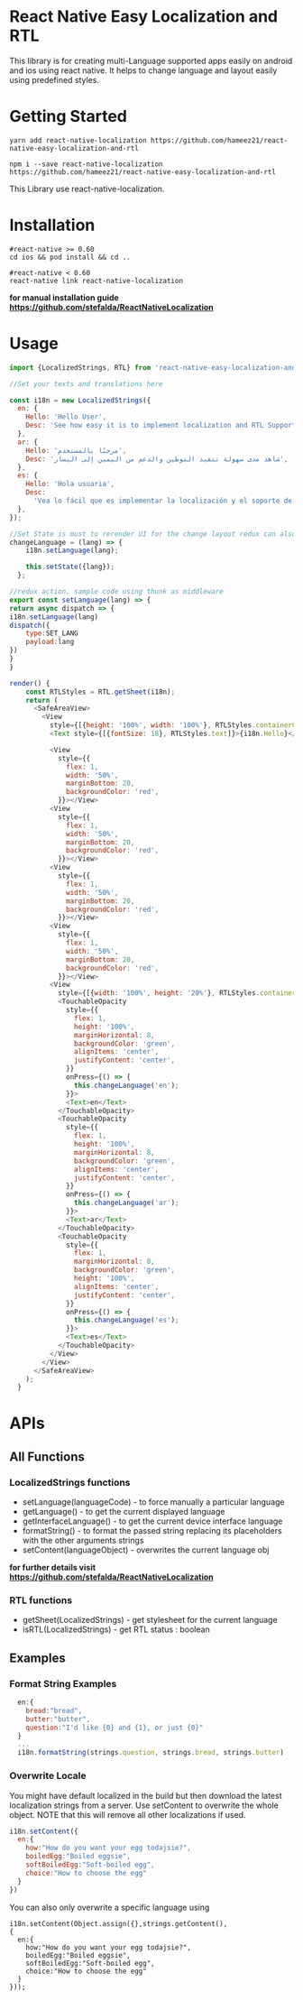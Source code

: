 # React Native Easy Localization and RTL

This library is for creating multi-Language supported apps easily on android and ios using react native.
It helps to change language and layout easily using predefined styles.

# Getting Started

`yarn add react-native-localization https://github.com/hameez21/react-native-easy-localization-and-rtl`

`npm i --save react-native-localization https://github.com/hameez21/react-native-easy-localization-and-rtl`

This Library use react-native-localization.

# Installation

```
#react-native >= 0.60
cd ios && pod install && cd ..

#react-native < 0.60
react-native link react-native-localization
```

**for manual installation guide https://github.com/stefalda/ReactNativeLocalization**

# Usage

```js
import {LocalizedStrings, RTL} from 'react-native-easy-localization-and-rtl';

```

```js
//Set your texts and translations here

const i18n = new LocalizedStrings({
  en: {
    Hello: 'Hello User',
    Desc: 'See how easy it is to implement localization and RTL Support',
  },
  ar: {
    Hello: 'مرحبًا بالمستخدم',
    Desc: 'شاهد مدى سهولة تنفيذ التوطين والدعم من اليمين إلى اليسار',
  },
  es: {
    Hello: 'Hola usuaria',
    Desc:
      'Vea lo fácil que es implementar la localización y el soporte de derecha a izquierda',
  },
});

//Set State is must to rerender UI for the change layout redux can also be used similarly
changeLanguage = (lang) => {
    i18n.setLanguage(lang);

    this.setState({lang});
  };

//redux action, sample code using thunk as middleware
export const setLanguage(lang) => {
return async dispatch => {
i18n.setLanguage(lang)
dispatch({
    type:SET_LANG
    payload:lang
})
}
}

render() {
    const RTLStyles = RTL.getSheet(i18n);
    return (
      <SafeAreaView>
        <View
          style={[{height: '100%', width: '100%'}, RTLStyles.containerColumn]}>
          <Text style={[{fontSize: 18}, RTLStyles.text]}>{i18n.Hello}</Text>

          <View
            style={{
              flex: 1,
              width: '50%',
              marginBottom: 20,
              backgroundColor: 'red',
            }}></View>
          <View
            style={{
              flex: 1,
              width: '50%',
              marginBottom: 20,
              backgroundColor: 'red',
            }}></View>
          <View
            style={{
              flex: 1,
              width: '50%',
              marginBottom: 20,
              backgroundColor: 'red',
            }}></View>
          <View
            style={{
              flex: 1,
              width: '50%',
              marginBottom: 20,
              backgroundColor: 'red',
            }}></View>
          <View
            style={[{width: '100%', height: '20%'}, RTLStyles.containerRow]}>
            <TouchableOpacity
              style={{
                flex: 1,
                height: '100%',
                marginHorizontal: 8,
                backgroundColor: 'green',
                alignItems: 'center',
                justifyContent: 'center',
              }}
              onPress={() => {
                this.changeLanguage('en');
              }}>
              <Text>en</Text>
            </TouchableOpacity>
            <TouchableOpacity
              style={{
                flex: 1,
                height: '100%',
                marginHorizontal: 8,
                backgroundColor: 'green',
                alignItems: 'center',
                justifyContent: 'center',
              }}
              onPress={() => {
                this.changeLanguage('ar');
              }}>
              <Text>ar</Text>
            </TouchableOpacity>
            <TouchableOpacity
              style={{
                flex: 1,
                marginHorizontal: 8,
                backgroundColor: 'green',
                height: '100%',
                alignItems: 'center',
                justifyContent: 'center',
              }}
              onPress={() => {
                this.changeLanguage('es');
              }}>
              <Text>es</Text>
            </TouchableOpacity>
          </View>
        </View>
      </SafeAreaView>
    );
  }

```

# APIs

## All Functions 

### LocalizedStrings functions
* setLanguage(languageCode) - to force manually a particular language
* getLanguage() - to get the current displayed language
* getInterfaceLanguage() - to get the current device interface language
* formatString() - to format the passed string replacing its placeholders with the other arguments strings
* setContent(languageObject) - overwrites the current language obj

**for further details visit https://github.com/stefalda/ReactNativeLocalization**


### RTL functions
* getSheet(LocalizedStrings) - get stylesheet for the current language
* isRTL(LocalizedStrings) - get RTL status : boolean

## Examples

### Format String Examples
```js
  en:{
    bread:"bread",
    butter:"butter",
    question:"I'd like {0} and {1}, or just {0}"
  }
  ...
  i18n.formatString(strings.question, strings.bread, strings.butter)
```
### Overwrite Locale
You might have default localized in the build but then download the latest localization strings from a server. Use setContent to overwrite the whole object. NOTE that this will remove all other localizations if used.

```js
i18n.setContent({
  en:{
    how:"How do you want your egg todajsie?",
    boiledEgg:"Boiled eggsie",
    softBoiledEgg:"Soft-boiled egg",
    choice:"How to choose the egg"
  }
})
```

You can also only overwrite a specific language using

```
i18n.setContent(Object.assign({},strings.getContent(),
{
  en:{
    how:"How do you want your egg todajsie?",
    boiledEgg:"Boiled eggsie",
    softBoiledEgg:"Soft-boiled egg",
    choice:"How to choose the egg"
  }
}));
```
